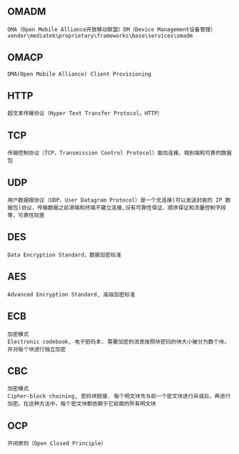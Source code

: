 ## OMADM

```
OMA（Open Mobile Alliance开放移动联盟）DM（Device Management设备管理）
vendor\mediatek\proprietary\frameworks\base\services\omadm
```

## OMACP

```
OMA(Open Mobile Alliance) Client Provisioning
```

## HTTP

```
超文本传输协议（Hyper Text Transfer Protocol，HTTP）
```

## TCP

```
传输控制协议（TCP，Transmission Control Protocol）面向连接、端到端和可靠的数据包
```

## UDP

```
用户数据报协议（UDP，User Datagram Protocol）是一个无连接(可以发送封装的 IP 数据包)协议，传输数据之前源端和终端不建立连接,没有可靠性保证、顺序保证和流量控制字段等，可靠性较差
```

## **DES** 

```
Data Encryption Standard，数据加密标准
```

## **AES** 

```
Advanced Encryption Standard, 高级加密标准
```

## ECB 

```
加密模式
Electronic codebook, 电子密码本. 需要加密的消息按照块密码的块大小被分为数个块，并对每个块进行独立加密
```

## CBC 

```
加密模式
Cipher-block chaining, 密码块链接. 每个明文块先与前一个密文块进行异或后，再进行加密。在这种方法中，每个密文块都依赖于它前面的所有明文块
```

## OCP

```
开闭原则（Open Closed Principle）
```

